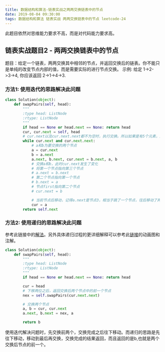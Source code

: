 ```yaml
---
title: 数据结构和算法-链表实战之两两交换链表中的节点
date: 2019-08-04 09:30:00
tags: 数据结构和算法 链表实战 两两交换链表中的节点 leetcode-24
---
```


此题目依然对思维能力要求不高，而是对代码能力要求高。

## 链表实战题目2 -  两两交换链表中的节点

题目：给定一个链表，两两交换其中相邻的节点，并返回交换后的链表。你不能只是单纯的改变节点内部的值，而是需要实际的进行节点交换。
示例: 给定 1->2->3->4, 你应该返回 2->1->4->3.

<!-- more -->


### 方法1: 使用迭代的思路解决此问题

``` python
class Solution(object):  
	def swapPairs(self, head):  
		""" 
		:type head: ListNode 
		:rtype: ListNode 
		"""  
		if head == None or head.next == None: return head
		cur, cur.next = self, head
		# cur.next以及cur.next.next都不为空时，执行交换。所以如果是有5个元素，那么最后只有一个元素时，就不满足cur.next.next不为空这个条件
		while cur.next and cur.next.next:
			# a和b为要交换的两个节点
			a = cur.next
			b = a.next
			a.next, b.next, cur.next = b.next, a, b
			# 交换a和b，此时cur.next发生了变化
			# 将第一个节点指向第三个节点
			# a.next = b.next
			# 第二个节点指向第一个节点
			# b.next = a
			# 节点first指向第二个节点
			# cur.next = b

			# 当前节点后移动，记得a.next是节点3，相当于跳了一个节点，往后移动了两个节点
			cur = a
		return self.next
```

### 方法2: 使用递归的思路解决此问题

参考此链接中的[解法](https://leetcode-cn.com/problems/swap-nodes-in-pairs/solution/liang-liang-jiao-huan-lian-biao-zhong-de-jie-dia-4/)。另外具体递归过程的更详细解释可以参考此[链接](https://leetcode-cn.com/problems/swap-nodes-in-pairs/solution/chao-qiang-gifzhu-ni-li-jie-di-gui-fa-yun-xing-de-/)的动画图和注解。

``` python
class Solution(object):  
	def swapPairs(self, head):  
		""" 
		:type head: ListNode 
		:rtype: ListNode 
		"""  
		if head == None or head.next == None: return head

		cur = head
		# 下移两位之后，返回交换后两个节点中的前一个节点
		nex = self.swapPairs(cur.next.next)

		# 交换两个节点
		a, b = cur, cur.next
		a.next, b.next = nex, a

		return b
```

使用迭代解决问题时，先交换前两个，交换完成之后往下移动。而递归的思路是先往下移动，移动到最后再交换，交换完成的结果返回，而且返回的是b,也就是两个交换后节点的前一个。
























